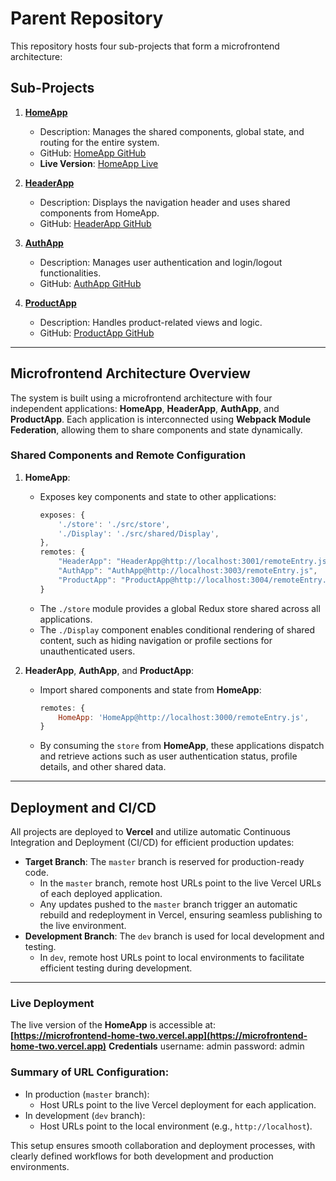 
# Parent Repository

This repository hosts four sub-projects that form a microfrontend architecture:

## Sub-Projects

1. **[HomeApp](https://github.com/asifshapnil/microfrontend-home)**
   - Description: Manages the shared components, global state, and routing for the entire system.
   - GitHub: [HomeApp GitHub](https://github.com/asifshapnil/microfrontend-home)
   - **Live Version**: [HomeApp Live](https://microfrontend-home-two.vercel.app)

2. **[HeaderApp](https://github.com/asifshapnil/microfrontend-header)**
   - Description: Displays the navigation header and uses shared components from HomeApp.
   - GitHub: [HeaderApp GitHub](https://github.com/asifshapnil/microfrontend-header)

3. **[AuthApp](https://github.com/asifshapnil/microfrontend-auth)**
   - Description: Manages user authentication and login/logout functionalities.
   - GitHub: [AuthApp GitHub](https://github.com/asifshapnil/microfrontend-auth)

4. **[ProductApp](https://github.com/asifshapnil/microfrontend-product)**
   - Description: Handles product-related views and logic.
   - GitHub: [ProductApp GitHub](https://github.com/asifshapnil/microfrontend-product)

---

## Microfrontend Architecture Overview

The system is built using a microfrontend architecture with four independent applications: **HomeApp**, **HeaderApp**, **AuthApp**, and **ProductApp**. Each application is interconnected using **Webpack Module Federation**, allowing them to share components and state dynamically.

### Shared Components and Remote Configuration

1. **HomeApp**:
   - Exposes key components and state to other applications:
     ```javascript
     exposes: {
         './store': './src/store', 
         './Display': './src/shared/Display', 
     },
     remotes: {
         "HeaderApp": "HeaderApp@http://localhost:3001/remoteEntry.js",
         "AuthApp": "AuthApp@http://localhost:3003/remoteEntry.js",
         "ProductApp": "ProductApp@http://localhost:3004/remoteEntry.js",
     }
     ```
   - The `./store` module provides a global Redux store shared across all applications.
   - The `./Display` component enables conditional rendering of shared content, such as hiding navigation or profile sections for unauthenticated users.

2. **HeaderApp**, **AuthApp**, and **ProductApp**:
   - Import shared components and state from **HomeApp**:
     ```javascript
     remotes: {
         HomeApp: 'HomeApp@http://localhost:3000/remoteEntry.js',
     }
     ```
   - By consuming the `store` from **HomeApp**, these applications dispatch and retrieve actions such as user authentication status, profile details, and other shared data.

---

## Deployment and CI/CD

All projects are deployed to **Vercel** and utilize automatic Continuous Integration and Deployment (CI/CD) for efficient production updates:
- **Target Branch**: The `master` branch is reserved for production-ready code.
  - In the `master` branch, remote host URLs point to the live Vercel URLs of each deployed application.
  - Any updates pushed to the `master` branch trigger an automatic rebuild and redeployment in Vercel, ensuring seamless publishing to the live environment.
- **Development Branch**: The `dev` branch is used for local development and testing.
  - In `dev`, remote host URLs point to local environments to facilitate efficient testing during development.

---

### Live Deployment

The live version of the **HomeApp** is accessible at:  
**[https://microfrontend-home-two.vercel.app](https://microfrontend-home-two.vercel.app)**
**Credentials**
username: admin
password: admin

### Summary of URL Configuration:
- In production (`master` branch):
  - Host URLs point to the live Vercel deployment for each application.
- In development (`dev` branch):
  - Host URLs point to the local environment (e.g., `http://localhost`).

This setup ensures smooth collaboration and deployment processes, with clearly defined workflows for both development and production environments.
